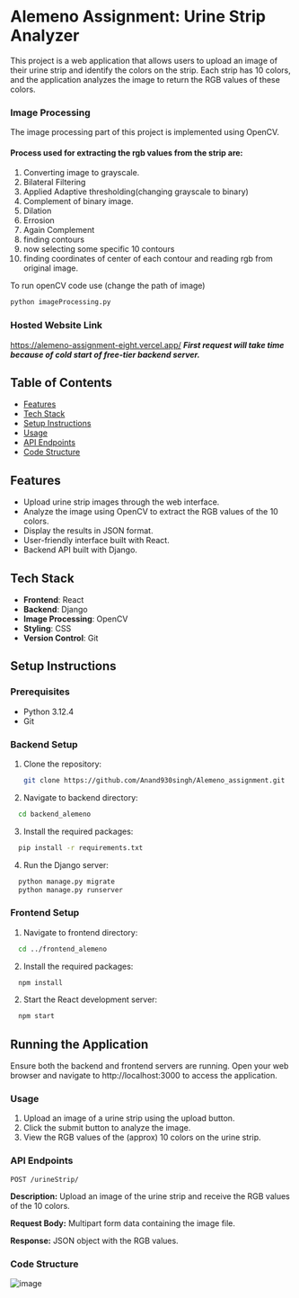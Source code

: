 
# Alemeno Assignment: Urine Strip Analyzer

This project is a web application that allows users to upload an image of their urine strip and identify the colors on the strip. Each strip has 10 colors, and the application analyzes the image to return the RGB values of these colors.


### Image Processing
The image processing part of this project is implemented using OpenCV.
#### Process used for extracting the rgb values from the strip are:
1. Converting image to grayscale.
2. Bilateral Filtering
3. Applied Adaptive thresholding(changing grayscale to binary)
4. Complement of binary image.
5. Dilation
6. Errosion
7. Again Complement
8. finding contours
9. now selecting some specific 10 contours
10. finding coordinates of center of each contour and reading rgb from original image.

To run openCV code use (change the path of image)
```bash
python imageProcessing.py
```


### Hosted Website Link
https://alemeno-assignment-eight.vercel.app/
***First request will take time because of cold start of free-tier backend server.***


## Table of Contents

- [Features](#features)
- [Tech Stack](#tech-stack)
- [Setup Instructions](#setup-instructions)
- [Usage](#usage)
- [API Endpoints](#api-endpoints)
- [Code Structure](#code-structure)



## Features

- Upload urine strip images through the web interface.
- Analyze the image using OpenCV to extract the RGB values of the 10 colors.
- Display the results in JSON format.
- User-friendly interface built with React.
- Backend API built with Django.



## Tech Stack

- **Frontend**: React
- **Backend**: Django
- **Image Processing**: OpenCV
- **Styling**: CSS
- **Version Control**: Git



## Setup Instructions


### Prerequisites

- Python 3.12.4
- Git


### Backend Setup

1. Clone the repository:
   ```bash
   git clone https://github.com/Anand930singh/Alemeno_assignment.git
   ```

2. Navigate to backend directory:
  ```bash
    cd backend_alemeno
  ```

3. Install the required packages:
  ```bash
    pip install -r requirements.txt
  ```

4. Run the Django server:
  ```bash
    python manage.py migrate
    python manage.py runserver
  ```



### Frontend Setup

1. Navigate to frontend directory:
  ```bash
    cd ../frontend_alemeno
  ```

2. Install the required packages:
  ```bash
    npm install
  ```

2. Start the React development server:
  ```bash
    npm start
  ```

## Running the Application
Ensure both the backend and frontend servers are running.
Open your web browser and navigate to http://localhost:3000 to access the application.

### Usage
1. Upload an image of a urine strip using the upload button.
2. Click the submit button to analyze the image.
3. View the RGB values of the (approx) 10 colors on the urine strip.

### API Endpoints
`POST /urineStrip/`

**Description:** Upload an image of the urine strip and receive the RGB values of the 10 colors.

**Request Body:** Multipart form data containing the image file.

**Response:** JSON object with the RGB values.

### Code Structure
![image](https://github.com/Anand930singh/Alemeno_assignment/assets/99159646/3609bc02-cc01-4a3b-a1a1-d00b04e27048)

